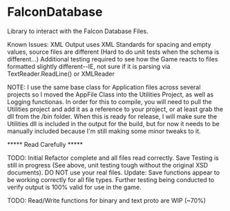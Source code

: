 # FalconDatabase

Library to interact with the Falcon Database Files.

Known Issues: XML Output uses XML Standards for spacing and empty values, source files are different (Hard to do unit tests when the schema is different...) 
Additional testing required to see how the Game reacts to files formatted slightly different--IE, not sure if it is parsing via TextReader.ReadLine() or XMLReader

NOTE: I use the same base class for Application files across several projects so I moved the AppFile Class into the Utilities Project, as well as Logging functionas.
In order for this to compile, you will need to pull the Utilities project and add it as a reference to your project, or at least grab the dll from the /bin folder.
When this is ready for release, I will make sure the Utilities dll is included in the output for the build, but for now it needs to be manually included because I'm still making
some minor tweaks to it.

***** Read Carefully *****

TODO: Initial Refactor complete and all files read correctly. Save Testing is still in progress (See above, unit testing tough without the original XSD documents). DO NOT use your real files.
Update: Save functions appear to be working correctly for all file types. Further testing being conducted to verify output is 100% valid for use in the game.

TODO: Read/Write functions for binary and text proto are WIP (~70%)
	
